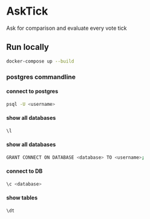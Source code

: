 # AskTick
Ask for comparison and evaluate every vote tick

## Run locally
```sh
docker-compose up --build
```


### postgres commandline

#### connect to postgres
```sh
psql -U <username>
```

#### show all databases
```sh
\l
```

#### show all databases
```sh
GRANT CONNECT ON DATABASE <database> TO <username>;
```


#### connect to DB
```sh
\c <database>
```

#### show tables
```sh
\dt
```